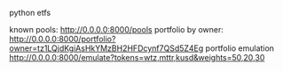 python etfs

known pools: http://0.0.0.0:8000/pools
portfolio by owner: http://0.0.0.0:8000/portfolio?owner=tz1LQjdKgiAsHkYMzBH2HFDcynf7QSd5Z4Eg
portfolio emulation http://0.0.0.0:8000/emulate?tokens=wtz,mttr,kusd&weights=50,20,30